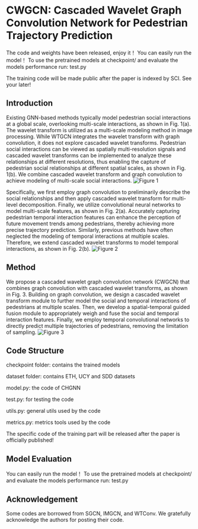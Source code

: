 # CWGCN: Cascaded Wavelet Graph Convolution Network for Pedestrian Trajectory Prediction

The code and weights have been released, enjoy it！ You can easily run the model！ To use the pretrained models at checkpoint/ and evaluate the models performance run:  test.py

The training code will be made public after the paper is indexed by SCI. See your later!

## Introduction
Existing GNN-based methods typically model pedestrian social interactions at a global scale, overlooking multi-scale interactions, as shown in Fig. 1(a). The wavelet transform is utilized as a multi-scale modeling method in image processing. While WTGCN integrates the wavelet transform with graph convolution, it does not explore cascaded wavelet transforms. Pedestrian social interactions can be viewed as spatially multi-resolution signals and cascaded wavelet transforms can be implemented to analyze these relationships at different resolutions, thus enabling the capture of pedestrian social relationships at different spatial scales, as shown in Fig. 1(b). We combine cascaded wavelet transform and graph convolution to achieve modeling of multi-scale social interactions.
![Figure 1](https://github.com/user-attachments/assets/638fbdde-74c5-4225-bd43-6e13e538a516)


Specifically, we first employ graph convolution to preliminarily describe the social relationships and then apply cascaded wavelet transform for multi-level decomposition. Finally, we utilize convolutional neural networks to model multi-scale features, as shown in Fig. 2(a). Accurately capturing pedestrian temporal interaction features can enhance the perception of future movement trends among pedestrians, thereby achieving more precise trajectory prediction. Similarly, previous methods have often neglected the modeling of temporal interactions at multiple scales. Therefore, we extend cascaded wavelet transforms to model temporal interactions, as shown in Fig. 2(b).
![Figure 2](https://github.com/user-attachments/assets/dded1b10-85ed-4990-8ac7-52b931b13783)


## Method
We propose a cascaded wavelet graph convolution network (CWGCN) that combines graph convolution with cascaded wavelet transforms, as shown in Fig. 3. Building on graph convolution, we design a cascaded wavelet transform module to further model the social and temporal interactions of pedestrians at multiple scales. Then, we develop a spatial-temporal guided fusion module to appropriately weigh and fuse the social and temporal interaction features. Finally, we employ temporal convolutional networks to directly predict multiple trajectories of pedestrians, removing the limitation of sampling.
![Figure 3](https://github.com/user-attachments/assets/51f2375e-0c6b-48aa-bb9e-ed6682f78af6)


## Code Structure
checkpoint folder: contains the trained models

dataset folder: contains ETH, UCY and SDD datasets

model.py: the code of CHGNN

test.py: for testing the code

utils.py: general utils used by the code

metrics.py: metrics tools used by the code

The specific code of the training part will be released after the paper is officially published!

## Model Evaluation
You can easily run the model！ To use the pretrained models at checkpoint/ and evaluate the models performance run:  test.py

## Acknowledgement
Some codes are borrowed from SGCN, IMGCN, and WTConv. We gratefully acknowledge the authors for posting their code.
